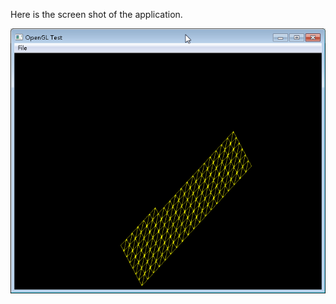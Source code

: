 Here is the screen shot of the application.

![demo application image](image/demo.png "demo application")